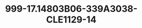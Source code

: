 ---
title: 999-17.14803B06-339A3038-CLE1129-14
image: 999-17.14803B06-339A3038-CLE1129-14.jpg
brand: classic-collection
layout: vestito
---